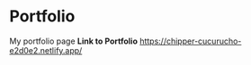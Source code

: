 # Portfolio
My portfolio page
<b>Link to Portfolio</b>
https://chipper-cucurucho-e2d0e2.netlify.app/
